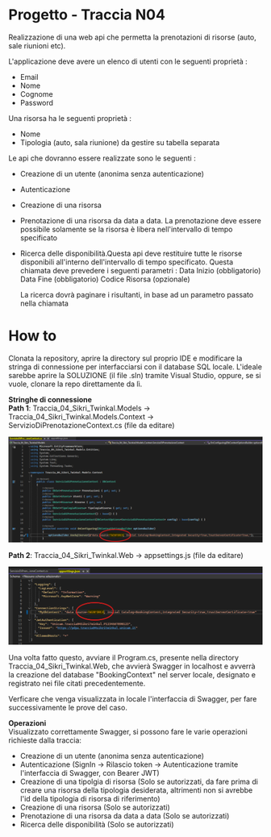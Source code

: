 # Progetto -  Traccia N04 

Realizzazione di una web api che permetta la prenotazioni di risorse (auto, sale riunioni etc).

L'applicazione deve avere un elenco di utenti con le seguenti proprietà :
- Email
- Nome 
- Cognome
- Password

Una risorsa ha le seguenti proprietà :
- Nome
- Tipologia (auto, sala riunione) da gestire su tabella separata


Le api che dovranno essere realizzate sono le seguenti :
 - Creazione di un utente (anonima senza autenticazione)
 - Autenticazione
 - Creazione di una risorsa
 - Prenotazione di una risorsa da data a data. La prenotazione deve essere possibile solamente se la risorsa è libera nell'intervallo di tempo specificato

 - Ricerca delle disponibilità.Questa api deve restituire tutte le risorse disponibili all'interno dell'intervallo di tempo specificato.
   Questa chiamata deve prevedere i seguenti parametri :
   Data Inizio (obbligatorio)
   Data Fine (obbligatorio)
   Codice Risorsa (opzionale)
   
   La ricerca dovrà paginare i risultanti, in base ad un parametro passato nella chiamata

# How to
 Clonata la repository, aprire la directory sul proprio IDE e modificare la stringa di connessione per interfacciarsi con il database SQL locale. L'ideale sarebbe aprire la SOLUZIONE (il file .sln) tramite Visual Studio, oppure, se si vuole, clonare la repo direttamente da lì.

 **Stringhe di connessione**                                        
 **Path 1**: Traccia_04_Sikri_Twinkal.Models -> Traccia_04_Sikri_Twinkal.Models.Context -> ServizioDiPrenotazioneContext.cs (file da editare)
  
  ![](Immagini/p1.png)
  
  **Path 2**: Traccia_04_Sikri_Twinkal.Web -> appsettings.js (file da editare)
  
  ![](Immagini/p2.png)

 Una volta fatto questo, avviare il Program.cs, presente nella directory Traccia_04_Sikri_Twinkal.Web, che avvierà Swagger in localhost e avverrà la creazione del database "BookingContext" nel server locale, designato e registrato nei file citati precedentemente. 
 
 Verficare che venga visualizzata in locale l'interfaccia di Swagger, per fare successivamente le prove del caso.

 **Operazioni**                                                                
  Visualizzato correttamente Swagger, si possono fare le varie operazioni richieste dalla traccia:
  - Creazione di un utente (anonima senza autenticazione)
  - Autenticazione (SignIn -> Rilascio token -> Autenticazione tramite l'interfaccia di Swagger, con Bearer JWT)
  - Creazione di una tipolgia di risorsa (Solo se autorizzati, da fare prima di creare una risorsa della tipologia desiderata, altrimenti non si avrebbe l'id della tipologia di risorsa di riferimento)
  - Creazione di una risorsa (Solo se autorizzati)
  - Prenotazione di una risorsa da data a data (Solo se autorizzati)
  - Ricerca delle disponibilità (Solo se autorizzati)




 
